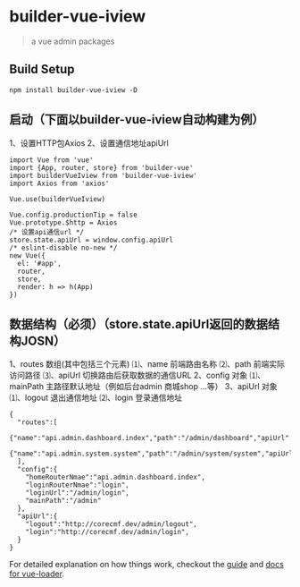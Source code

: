 # builder-vue-iview

> a vue admin packages

## Build Setup
```
npm install builder-vue-iview -D
```
## 启动（下面以builder-vue-iview自动构建为例）
1、设置HTTP包Axios
2、设置通信地址apiUrl
```
import Vue from 'vue'
import {App, router, store} from 'builder-vue'
import builderVueIview from 'builder-vue-iview'
import Axios from 'axios'

Vue.use(builderVueIview)

Vue.config.productionTip = false
Vue.prototype.$http = Axios
/* 设置api通信url */
store.state.apiUrl = window.config.apiUrl
/* eslint-disable no-new */
new Vue({
  el: '#app',
  router,
  store,
  render: h => h(App)
})
```
## 数据结构（必须）（store.state.apiUrl返回的数据结构JOSN）
1、routes 数组(其中包括三个元素)
  ⑴、name 前端路由名称
  ⑵、path 前端实际访问路径
  ⑶、apiUrl 切换路由后获取数据的通信URL
2、config 对象
  ⑴、mainPath 主路径默认地址（例如后台admin 商城shop ...等）
3、apiUrl 对象
  ⑴、logout 退出通信地址
  ⑵、login 登录通信地址
```
{
  "routes":[
    {"name":"api.admin.dashboard.index","path":"/admin/dashboard","apiUrl":"http://corecmf.dev/api/admin/dashboard/dashboard"},
    {"name":"api.admin.system.system","path":"/admin/system/system","apiUrl":"http://corecmf.dev/api/admin/system/system"}
  ],
  "config":{
    "homeRouterNmae":"api.admin.dashboard.index",
    "loginRouterNmae":"login",
    "loginUrl":"/admin/login",
    "mainPath":"/admin"
  },
  "apiUrl":{
    "logout":"http://corecmf.dev/admin/logout",
    "login":"http://corecmf.dev/admin/login",
  }
}
```

For detailed explanation on how things work, checkout the [guide](http://vuejs-templates.github.io/webpack/) and [docs for vue-loader](http://vuejs.github.io/vue-loader).
